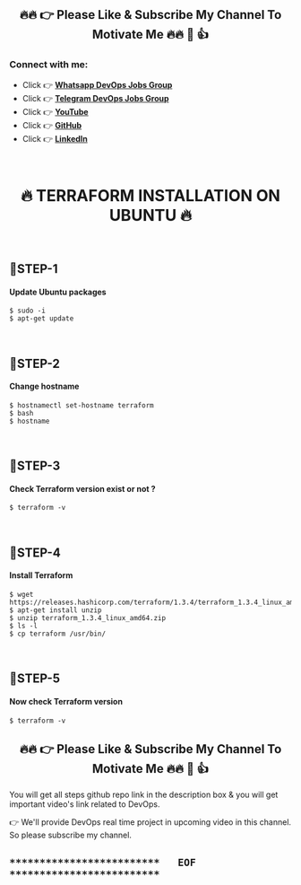<h2 align="center">🔥🔥 👉 Please Like & Subscribe My Channel To Motivate Me 🔥🔥 🙏 👍</h2>

<h3 align="left">Connect with me:</h3>
<p align="left">

- Click 👉 **[Whatsapp DevOps Jobs Group](https://chat.whatsapp.com/J1oriqe9ckc9NolOiStPti)**
- Click 👉 **[Telegram DevOps Jobs Group](https://t.me/DevOps_Linux_Jobs)**
- Click 👉 **[YouTube](https://www.youtube.com/@sunnygodiwal007/)**
- Click 👉 **[GitHub](https://github.com/sunnydevops2022/)**
- Click 👉 **[LinkedIn](https://www.linkedin.com/in/sunnygodiwal/)**

<br/>

<h1 align="center">🔥 TERRAFORM  INSTALLATION ON UBUNTU 🔥</h1>

<br />

## 🔹STEP-1
#### Update Ubuntu packages
```
$ sudo -i
$ apt-get update
```

<br />

## 🔹STEP-2
#### Change hostname
```
$ hostnamectl set-hostname terraform
$ bash
$ hostname
```

<br />

## 🔹STEP-3
#### Check Terraform version exist or not ?
```
$ terraform -v
```

<br />

## 🔹STEP-4
#### Install Terraform
```
$ wget https://releases.hashicorp.com/terraform/1.3.4/terraform_1.3.4_linux_amd64.zip
$ apt-get install unzip
$ unzip terraform_1.3.4_linux_amd64.zip
$ ls -l
$ cp terraform /usr/bin/
```

<br />

## 🔹STEP-5
#### Now check Terraform version
```
$ terraform -v
```

<h2 align="center">🔥🔥 👉 Please Like & Subscribe My Channel To Motivate Me 🔥🔥 🙏 👍</h2>

You will get all steps github repo link in the description box & you will get important video's link related to DevOps.

👉 We'll provide DevOps real time project in upcoming video in this channel. So please subscribe my channel.

## `*************************   EOF   *************************`
